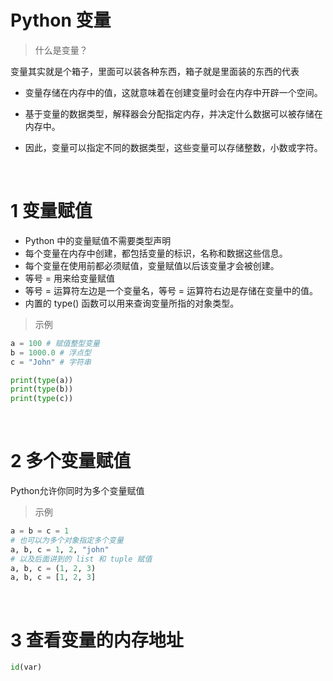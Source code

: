 # Python 变量
>什么是变量？

变量其实就是个箱子，里面可以装各种东西，箱子就是里面装的东西的代表
- 变量存储在内存中的值，这就意味着在创建变量时会在内存中开辟一个空间。

- 基于变量的数据类型，解释器会分配指定内存，并决定什么数据可以被存储在内存中。

- 因此，变量可以指定不同的数据类型，这些变量可以存储整数，小数或字符。

&emsp;
# 1 变量赋值
- Python 中的变量赋值不需要类型声明
- 每个变量在内存中创建，都包括变量的标识，名称和数据这些信息。
- 每个变量在使用前都必须赋值，变量赋值以后该变量才会被创建。
- 等号 = 用来给变量赋值
- 等号 = 运算符左边是一个变量名，等号 = 运算符右边是存储在变量中的值。
- 内置的 type() 函数可以用来查询变量所指的对象类型。
>示例
```python
a = 100 # 赋值整型变量
b = 1000.0 # 浮点型
c = "John" # 字符串

print(type(a))
print(type(b))
print(type(c))
```

&emsp;
# 2 多个变量赋值
Python允许你同时为多个变量赋值
>示例
```python
a = b = c = 1
# 也可以为多个对象指定多个变量
a, b, c = 1, 2, "john"
# 以及后面讲到的 list 和 tuple 赋值
a, b, c = (1, 2, 3)
a, b, c = [1, 2, 3]
```


&emsp;
# 3 查看变量的内存地址
```py
id(var)
```